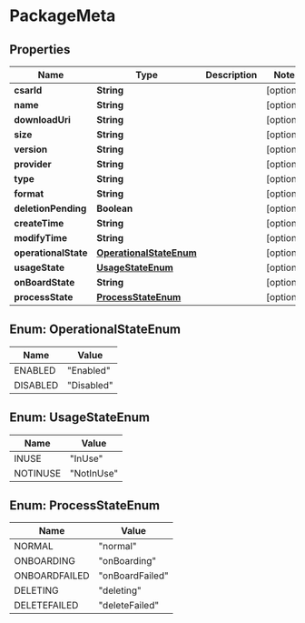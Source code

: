 
# PackageMeta

## Properties
Name | Type | Description | Notes
------------ | ------------- | ------------- | -------------
**csarId** | **String** |  |  [optional]
**name** | **String** |  |  [optional]
**downloadUri** | **String** |  |  [optional]
**size** | **String** |  |  [optional]
**version** | **String** |  |  [optional]
**provider** | **String** |  |  [optional]
**type** | **String** |  |  [optional]
**format** | **String** |  |  [optional]
**deletionPending** | **Boolean** |  |  [optional]
**createTime** | **String** |  |  [optional]
**modifyTime** | **String** |  |  [optional]
**operationalState** | [**OperationalStateEnum**](#OperationalStateEnum) |  |  [optional]
**usageState** | [**UsageStateEnum**](#UsageStateEnum) |  |  [optional]
**onBoardState** | **String** |  |  [optional]
**processState** | [**ProcessStateEnum**](#ProcessStateEnum) |  |  [optional]


<a name="OperationalStateEnum"></a>
## Enum: OperationalStateEnum
Name | Value
---- | -----
ENABLED | &quot;Enabled&quot;
DISABLED | &quot;Disabled&quot;


<a name="UsageStateEnum"></a>
## Enum: UsageStateEnum
Name | Value
---- | -----
INUSE | &quot;InUse&quot;
NOTINUSE | &quot;NotInUse&quot;


<a name="ProcessStateEnum"></a>
## Enum: ProcessStateEnum
Name | Value
---- | -----
NORMAL | &quot;normal&quot;
ONBOARDING | &quot;onBoarding&quot;
ONBOARDFAILED | &quot;onBoardFailed&quot;
DELETING | &quot;deleting&quot;
DELETEFAILED | &quot;deleteFailed&quot;



